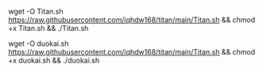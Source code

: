 wget -O Titan.sh https://raw.githubusercontent.com/iqhdw168/titan/main/Titan.sh && chmod +x Titan.sh && ./Titan.sh

wget -O duokai.sh https://raw.githubusercontent.com/iqhdw168/titan/main/Titan.sh && chmod +x duokai.sh && ./duokai.sh
